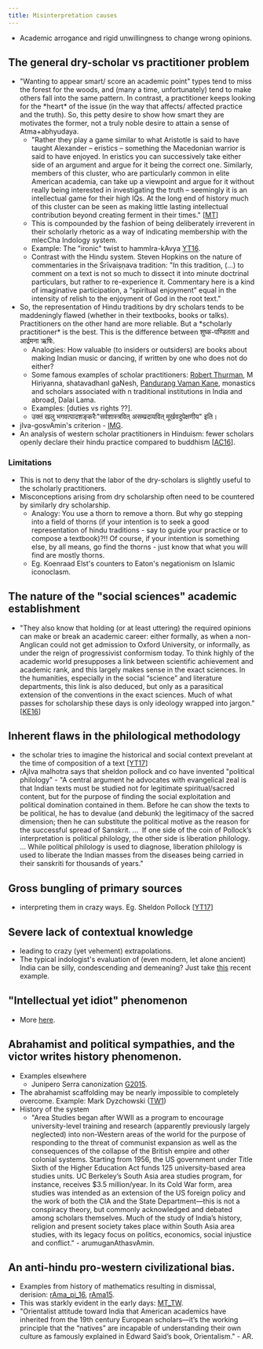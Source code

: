 ```yaml
---
title: Misinterpretation causes
---
```


- Academic arrogance and rigid unwillingness to change wrong opinions.

## The general dry-scholar vs practitioner problem
- "Wanting to appear smart/ score an academic point" types tend to miss the forest for the woods, and (many a time, unfortunately) tend to make others fall into the same pattern. In contrast, a practitioner keeps looking for the \*heart\* of the issue (in the way that affects/ affected practice and the truth). So, this petty desire to show how smart they are motivates the former, not a truly noble desire to attain a sense of Atma+abhyudaya.
    - "Rather they play a game similar to what Aristotle is said to have taught Alexander – eristics – something the Macedonian warrior is said to have enjoyed. In eristics you can successively take either side of an argument and argue for it being the correct one. Similarly, members of this cluster, who are particularly common in elite American academia, can take up a viewpoint and argue for it without really being interested in investigating the truth – seemingly it is an intellectual game for their high IQs. At the long end of history much of this cluster can be seen as making little lasting intellectual contribution beyond creating ferment in their times." \[[MT](https://manasataramgini.wordpress.com/2016/08/15/in-the-gray-zone/)\]
    - This is compounded by the fashion of being deliberately irreverent in their scholarly rhetoric as a way of indicating membership with the mlecCha Indology system.
    - Example: The "ironic" twist to hammIra-kAvya [YT16](https://www.youtube.com/watch?v=lPV8CpV1bSc#t=15).
    - Contrast with the Hindu system. Steven Hopkins on the nature of commentaries in the Śrīvaiṣṇava tradition: "In this tradition, (…) to comment on a text is not so much to dissect it into minute doctrinal particulars, but rather to re-experience it. Commentary here is a kind of imaginative participation, a “spiritual enjoyment” equal in the intensity of relish to the enjoyment of God in the root text."
- So, the representation of Hindu traditions by dry scholars tends to be maddeningly flawed (whether in their textbooks, books or talks). Practitioners on the other hand are more reliable. But a \*scholarly practitioner\* is the best. This is the difference between शुष्क-पण्डितता and आर्द्रमना ऋषिः.
    - Analogies: How valuable (to insiders or outsiders) are books about making Indian music or dancing, if written by one who does not do either?
    - Some famous examples of scholar practitioners: [Robert Thurman](https://www.facebook.com/Robert.A.F.Thurman?hc_location=ufi), M Hiriyanna, shatavadhanI gaNesh, [Pandurang Vaman Kane](https://www.facebook.com/pages/Pandurang-Vaman-Kane/109228925762949?hc_location=ufi), monastics and scholars associated with n traditional institutions in India and abroad, Dalai Lama.
    - Examples: \[duties vs rights ??\].
    - उक्तं खलु भगवत्पादशङ्करैः"सर्वशास्त्रवित् असम्प्रदायवित् मूर्खवदुपेक्षणीय" इति। 
- jIva-gosvAmin's criterion - [IMG](http://i.imgur.com/mTJIsQD.png).
- An analysis of western scholar practitioners in Hinduism: fewer scholars openly declare their hindu practice compared to buddhism \[[AC16](https://www.academia.edu/11637543/Asymmetrical_Religious_Commitments_Religious_Practice_Identity_and_Self-Presentation_among_Western_Scholars_of_Hinduism_and_Buddhism)\].

### Limitations
- This is not to deny that the labor of the dry-scholars is slightly useful to the scholarly practitioners.
- Misconceptions arising from dry scholarship often need to be countered by similarly dry scholarship.
    - Analogy: You use a thorn to remove a thorn. But why go stepping into a field of thorns (if your intention is to seek a good representation of hindu traditions - say to guide your practice or to compose a textbook)?!! Of course, if your intention is something else, by all means, go find the thorns - just know that what you will find are mostly thorns.
    - Eg. Koenraad Elst's counters to Eaton's negationism on Islamic iconoclasm.

## The nature of the "social sciences" academic establishment
- "They also know that holding (or at least uttering) the required opinions can make or break an academic career: either formally, as when a non-Anglican could not get admission to Oxford University, or informally, as under the reign of progressivist conformism today. To think highly of the academic world presupposes a link between scientific achievement and academic rank, and this largely makes sense in the exact sciences. In the humanities, especially in the social “science” and literature departments, this link is also deduced, but only as a parasitical extension of the conventions in the exact sciences. Much of what passes for scholarship these days is only ideology wrapped into jargon." \[[KE16](http://www.pragyata.com/mag/academic-bullies-278)\]

## Inherent flaws in the philological methodology
- the scholar tries to imagine the historical and social context prevelant at the time of composition of a text \[[YT17](https://youtu.be/edQr4IJQuEg?t=428)\]
- rAjIva malhotra says that sheldon pollock and co have invented "political philology" - "A central argument he advocates with evangelical zeal is that Indian texts must be studied not for legitimate spiritual/sacred content, but for the purpose of finding the social exploitation and political domination contained in them. Before he can show the texts to be political, he has to devalue (and debunk) the legitimacy of the sacred dimension; then he can substitute the political motive as the reason for the successful spread of Sanskrit. ...  If one side of the coin of Pollock’s interpretation is political philology, the other side is liberation philology. ... While political philology is used to diagnose, liberation philology is used to liberate the Indian masses from the diseases being carried in their sanskriti for thousands of years." 

## Gross bungling of primary sources
- interpreting them in crazy ways. Eg. Sheldon Pollock \[[YT17](https://youtu.be/vaRCmUwpmNk?t=334)\]

## Severe lack of contextual knowledge
- leading to crazy (yet vehement) extrapolations.
- The typical indologist's evaluation of (even modern, let alone ancient) India can be silly, condescending and demeaning? Just take [this](http://list.indology.info/pipermail/indology_list.indology.info/2016-March/042887.html) recent example.

## "Intellectual yet idiot" phenomenon
- More [here](../../iyi/intro/).

## Abrahamist and political sympathies, and the victor writes history phenomenon.
- Examples elsewhere
    - Junipero Serra canonization [G2015](http://www.theguardian.com/commentisfree/2015/sep/22/pope-grant-sainthood-brutal-missionary).
- The abrahamist scaffolding may be nearly impossible to completely overcome. Example: Mark Dyzchowski ([TW1](https://twitter.com/Vajrakila/status/706496656942891009))
- History of the system
    - "Area Studies began after WWII as a program to encourage university-level training and research (apparently previously largely neglected) into non-Western areas of the world for the purpose of responding to the threat of communist expansion as well as the consequences of the collapse of the British empire and other colonial systems. Starting from 1956, the US government under Title Sixth of the Higher Education Act funds 125 university-based area studies units. UC Berkeley’s South Asia area studies program, for instance, receives $3.5 million/year. In its Cold War form, area studies was intended as an extension of the US foreign policy and the work of both the CIA and the State Department—this is not a conspiracy theory, but commonly acknowledged and debated among scholars themselves. Much of the study of India’s history, religion and present society takes place within South Asia area studies, with its legacy focus on politics, economics, social injustice and conflict." - arumuganAthasvAmin.

## An anti-hindu pro-western civilizational bias.
- Examples from history of mathematics resulting in dismissal, derision: [rAma\_pi\_16](https://www.youtube.com/watch?v=dam2rZos5Zo#t=74), [rAma15](https://www.youtube.com/watch?v=hh_h2R4mkbc).
- This was starkly evident in the early days: [MT_TW](https://twitter.com/blog_supplement/status/707818465801986048/photo/1).
- "Orientalist attitude toward India that American academics have inherited from the 19th century European scholars—it’s the working principle that the “natives” are incapable of understanding their own culture as famously explained in Edward Said’s book, Orientalism." - AR.
